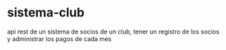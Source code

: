 # sistema-club
api rest de un sistema de socios de un club, tener un registro de los socios y administrar los pagos de cada mes  
